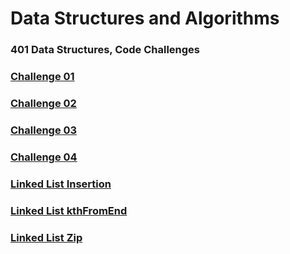 # Data Structures and Algorithms

### 401 Data Structures, Code Challenges

### [Challenge 01](javascript/code-challenges/Challenge01/README.md)
### [Challenge 02](javascript/code-challenges/Challenge02/README.md)
### [Challenge 03](javascript/code-challenges/Challenge03/README.md)
### [Challenge 04](javascript/code-challenges/Challenge04/README.MD)
### [Linked List Insertion](javascript/code-challenges/LinkedList/README2.MD)
### [Linked List kthFromEnd](javascript/code-challenges/LinkedList/README3.MD)
### [Linked List Zip](javascript/code-challenges/LinkedList/README4.MD)
